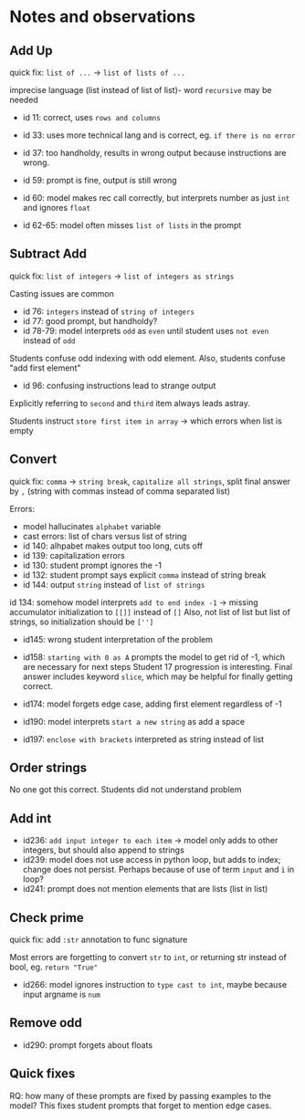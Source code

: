# Notes and observations

## Add Up

quick fix: `list of ...` -> `list of lists of ...`

imprecise language (list instead of list of list)- word `recursive` may be needed
- id 11: correct, uses `rows and columns`

- id 33: uses more technical lang and is correct, eg. `if there is no error`

- id 37: too handholdy, results in wrong output because instructions are wrong.

- id 59: prompt is fine, output is still wrong
- id 60: model makes rec call correctly, but interprets number as just `int` and ignores `float`
- id 62-65: model often misses `list of lists` in the prompt

## Subtract Add

quick fix: `list of integers` -> `list of integers as strings`

Casting issues are common

- id 76: `integers` instead of `string of integers`
- id 77: good prompt, but handholdy?
- id 78-79: model interprets `odd` as `even` until student uses `not even` instead of `odd`

Students confuse odd indexing with odd element. Also, students confuse "add first element"

- id 96: confusing instructions lead to strange output

Explicitly referring to `second` and `third` item always leads astray.

Students instruct `store first item in array` -> which errors when list is empty

## Convert

quick fix: `comma` -> `string break`, `capitalize all strings`, split final answer by `,` (string with commas instead of comma separated list)

Errors:
- model hallucinates `alphabet` variable
- cast errors: list of chars versus list of string
- id 140: alhpabet makes output too long, cuts off
- id 139: capitalization errors
- id 130: student prompt ignores the -1
- id 132: student prompt says explicit `comma` instead of string break
- id 144: output `string` instead of `list of strings`

id 134: somehow model interprets `add to end index -1` -> missing accumulator initialization to `[[]]` instead of `[]`
Also, not list of list but list of strings, so initialization should be `['']`

- id145: wrong student interpretation of the problem
- id158: `starting with 0 as A` prompts the model to get rid of -1, which are necessary for next steps
Student 17 progression is interesting. Final answer includes keyword `slice`, which may be helpful for finally getting correct.

- id174: model forgets edge case, adding first element regardless of -1
- id190: model interprets `start a new string` as add a space
- id197: `enclose with brackets` interpreted as string instead of list

## Order strings

No one got this correct. Students did not understand problem

## Add int

- id236: `add input integer to each item` -> model only adds to other integers, but should also append to strings
- id239: model does not use access in python loop, but adds to index; change does not persist. Perhaps because of use of term `input` and `i` in loop?
- id241: prompt does not mention elements that are lists (list in list)

## Check prime

quick fix: add `:str` annotation to func signature

Most errors are forgetting to convert `str` to `int`, or returning str instead of bool, eg. `return "True"`

- id266: model ignores instruction to `type cast to int`, maybe because input argname is `num`

## Remove odd

- id290: prompt forgets about floats


## Quick fixes
RQ: how many of these prompts are fixed by passing examples to the model? This fixes student prompts that forget to mention edge cases.